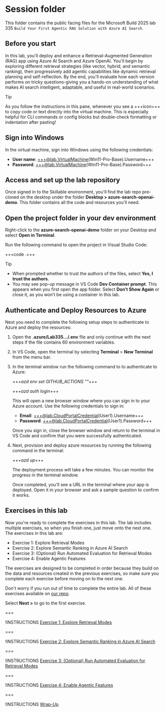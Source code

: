 # Session folder

This folder contains the public facing files for the Microsoft Build 2025 lab 335 `Build Your First Agentic RAG Solution with Azure AI Search`.

## Before you start

In this lab, you'll deploy and enhance a Retrieval-Augmented Generation (RAG) app using Azure AI Search and Azure OpenAI. You'll begin by exploring different retrieval strategies (like vector, hybrid, and semantic ranking), then progressively add agentic capabilities like dynamic retrieval planning and self-reflection. By the end, you'll evaluate how each version performs on tricky questions-giving you a hands-on understanding of what makes AI search intelligent, adaptable, and useful in real-world scenarios.

> [!TIP]
> As you follow the instructions in this pane, whenever you see a +++icon+++ to copy code or text directly into the virtual machine. This is especially helpful for CLI commands or config blocks but double-check formatting or indentation after pasting!

## Sign into Windows

In the virtual machine, sign into Windows using the following credentials:

- **User name**: +++@lab.VirtualMachine(Win11-Pro-Base).Username+++
- **Password**: +++@lab.VirtualMachine(Win11-Pro-Base).Password+++

## Access and set up the lab repository

Once signed in to the Skillable environment, you'll find the lab repo pre-cloned on the desktop under the folder **Desktop > azure-search-openai-demo**. This folder contains all the code and resources you'll need.

## Open the project folder in your dev environment

Right-click to the **azure-search-openai-demo** folder on your Desktop and select **Open in Terminal**.

Run the following command to open the project in Visual Studio Code:

+++code .+++

> [!TIP]
> * When prompted whether to trust the authors of the files, select **Yes, I trust the authors**.
> * You may see pop-up message in VS Code **Dev Container prompt**. This appears when you first open the app folder. Select **Don’t Show Again** or close it, as you won’t be using a container in this lab.

## Authenticate and Deploy Resources to Azure

Next you need to complete the following setup steps to authenticate to Azure and deploy the resources:

1. Open the **.azure/Lab335.../.env** file and only continue with the next steps if the file contains 60 environment variables.

1. In VS Code, open the terminal by selecting **Terminal** > **New Terminal** from the menu bar.

1. In the terminal window run the following command to to authenticate to Azure:
	
   +++*azd env set GITHUB_ACTIONS ""*+++
   
   +++*azd auth login*+++

   This will open a new browser window where you can sign in to your Azure account. Use the following credentials to sign in:
      - **Email**: +++@lab.CloudPortalCredential(User1).Username+++
      - **Password**: +++@lab.CloudPortalCredential(User1).Password+++

   Once you sign in, close the browser window and return to the terminal in VS Code and confirm that you were successfully authenticated.

1. Next, provision and deploy azure resources by running the following command in the terminal:

   +++*azd up*+++

    The deployment process will take a few minutes. You can monitor the progress in the terminal window.

    Once completed, you'll see a URL in the terminal where your app is deployed. Open it in your browser and ask a sample question to confirm it works.

## Exercises in this lab

Now you're ready to complete the exercises in this lab. The lab includes multiple exercises, so when you finish one, just move onto the next one. The exercises in this lab are:

- Exercise 1: Explore Retrieval Modes
- Exercise 2: Explore Semantic Ranking in Azure AI Search
- Exercise 3: (Optional) Run Automated Evaluation for Retrieval Modes
- Exercise 4: Enable Agentic Features

The exercises are designed to be completed in order because they build on the data and resources created in the previous exercises, so make sure you complete each exercise before moving on to the next one.

Don't worry if you run out of time to complete the entire lab. All of these exercises available on [our repo](https://aka.ms/msbuild-lab335).

Select **Next >** to go to the first exercise.

===

!INSTRUCTIONS [Exercise 1: Explore Retrieval Modes](https://raw.githubusercontent.com/microsoft/msbuild-lab335-agentic-rag/refs/heads/main/lab/exercise-1-explore-retrieval-modes.md)

===

!INSTRUCTIONS [Exercise 2: Explore Semantic Ranking in Azure AI Search](https://raw.githubusercontent.com/microsoft/msbuild-lab335-agentic-rag/refs/heads/main/lab/exercise-2-adjust-semantic-ranker.md)

===

!INSTRUCTIONS [Exercise 3: (Optional) Run Automated Evaluation for Retrieval Modes](https://raw.githubusercontent.com/microsoft/msbuild-lab335-agentic-rag/refs/heads/main/lab/exercise-3-optional-automated-evaluation.md)

===

!INSTRUCTIONS [Exercise 4: Enable Agentic Features](https://raw.githubusercontent.com/microsoft/msbuild-lab335-agentic-rag/refs/heads/main/lab/exercise-4-enable-agentic-features.md)

===

!INSTRUCTIONS [Wrap-Up](https://raw.githubusercontent.com/microsoft/msbuild-lab335-agentic-rag/refs/heads/main/lab/wrap-up.md)
